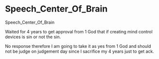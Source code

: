 # Speech_Center_Of_Brain
Speech_Center_Of_Brain

Waited for 4 years to get approval from 1 God that if creating mind control devices is sin or not the sin.

No response therefore I am going to take it as yes from 1 God and should not be judge on judgement day since I sacrifice my 4 years just to get ack.


